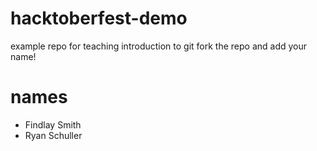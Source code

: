 # hacktoberfest-demo
example repo for teaching introduction to git
fork the repo and add your name!
# names
- Findlay Smith
- Ryan Schuller